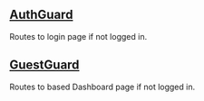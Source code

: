 ## [AuthGuard](/src/utils/route-guard/AuthGuard.jsx)

Routes to login page if not logged in.

## [GuestGuard](/src/utils/route-guard/GuestGuard.jsx)
Routes to based Dashboard page if not logged in. 